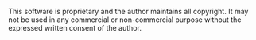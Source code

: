 This software is proprietary and the author maintains all copyright.  It may not be used in any commercial or non-commercial purpose without the expressed written consent of the author.
